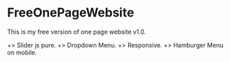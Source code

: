 # FreeOnePageWebsite
This is my free version of one page website v1.0.

+> Slider js pure.
+> Dropdown Menu.
+> Responsive.
+> Hamburger Menu on mobile.


